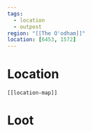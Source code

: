 ```yaml
---
tags:
  - location
  - outpost
region: "[[The O'odham]]"
location: [6453, 1572]
---
```

# Location
```meta-bind-embed
[[location-map]]
```
# Loot
